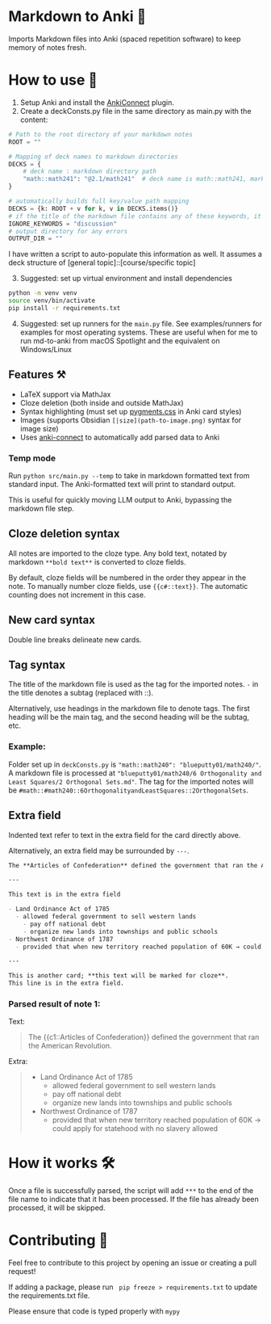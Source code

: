# Markdown to Anki 📄

Imports Markdown files into Anki (spaced repetition software) to keep memory of notes fresh.

# How to use 🤔

1. Setup Anki and install the [AnkiConnect](https://ankiweb.net/shared/info/2055492159) plugin.
2. Create a deckConsts.py file in the same directory as main.py with the content:

```python
# Path to the root directory of your markdown notes
ROOT = ""

# Mapping of deck names to markdown directories
DECKS = {
    # deck name : markdown directory path
    "math::math241": "@2.1/math241"  # deck name is math::math241, markdown directory path is @2.1/math241
}

# automatically builds full key/value path mapping
DECKS = {k: ROOT + v for k, v in DECKS.items()}
# if the title of the markdown file contains any of these keywords, it will be ignored. It will also be ignored if it starts with "_"
IGNORE_KEYWORDS = "discussion"
# output directory for any errors
OUTPUT_DIR = ""
```

I have written a script to auto-populate this information as well. It assumes a deck structure of [general topic]::[course/specific topic]

3. Suggested: set up virtual environment and install dependencies

```bash
python -m venv venv
source venv/bin/activate
pip install -r requirements.txt
```

4. Suggested: set up runners for the `main.py` file. See examples/runners for examples for most operating systems. These
   are useful when for me to run md-to-anki from macOS Spotlight and the equivalent on Windows/Linux

## Features ⚒️

- LaTeX support via MathJax
- Cloze deletion (both inside and outside MathJax)
- Syntax highlighting (must set up [pygments.css](https://github.com/richleland/pygments-css) in Anki card styles)
- Images (supports Obsidian `[|size](path-to-image.png)` syntax for image size)
- Uses [anki-connect](https://github.com/FooSoft/anki-connect#media-actions) to automatically add parsed data to Anki

### Temp mode

Run `python src/main.py --temp` to take in markdown formatted text from standard input. The Anki-formatted text will print to standard output.

This is useful for quickly moving LLM output to Anki, bypassing the markdown file step.

## Cloze deletion syntax

All notes are imported to the cloze type. Any bold text, notated by markdown `**bold text**` is converted to cloze
fields.

By default, cloze fields will be numbered in the order they appear in the note. To manually number cloze fields, use
`{{c#::text}}`. The automatic counting does not increment in this case.

## New card syntax

Double line breaks delineate new cards.

## Tag syntax

The title of the markdown file is used as the tag for the imported notes. `-` in the title denotes a subtag (replaced
with ::).

Alternatively, use headings in the markdown file to denote tags. The first heading will be the main tag, and the second
heading will be the subtag, etc.

### Example:

Folder set up in `deckConsts.py` is `"math::math240": "blueputty01/math240/"`. A markdown file is processed at
`"blueputty01/math240/6 Orthogonality and Least Squares/2 Orthogonal Sets.md"`.
The tag for the imported notes will be `#math::#math240::6OrthogonalityandLeastSquares::2OrthogonalSets`.

## Extra field

Indented text refer to text in the extra field for the card directly above.

Alternatively, an extra field may be surrounded by `---`.

```markdown
The **Articles of Confederation** defined the government that ran the American Revolution.

---

This text is in the extra field

- Land Ordinance Act of 1785
  - allowed federal government to sell western lands
    - pay off national debt
    - organize new lands into townships and public schools
- Northwest Ordinance of 1787
  - provided that when new territory reached population of 60K → could apply for statehood with no slavery allowed

---

This is another card; **this text will be marked for cloze**.
This line is in the extra field.
```

### Parsed result of note 1:

Text:

> The {{c1::Articles of Confederation}} defined the government that ran the American Revolution.

Extra:

> - Land Ordinance Act of 1785
>   - allowed federal government to sell western lands
>   - pay off national debt
>   - organize new lands into townships and public schools
> - Northwest Ordinance of 1787
>   - provided that when new territory reached population of 60K → could apply for statehood with no slavery allowed

# How it works 🛠️

Once a file is successfully parsed, the script will add `***` to the end of the file name to indicate that it has been
processed. If the file has already been processed, it will be skipped.

# Contributing 🤝

Feel free to contribute to this project by opening an issue or creating a pull request!

If adding a package, please run ` pip freeze > requirements.txt` to update the requirements.txt file.

Please ensure that code is typed properly with `mypy`
